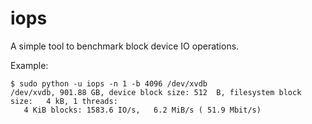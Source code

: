 iops
====

A simple tool to benchmark block device IO operations.

Example:


    $ sudo python -u iops -n 1 -b 4096 /dev/xvdb
    /dev/xvdb, 901.88 GB, device block size: 512  B, filesystem block size:   4 kB, 1 threads:
       4 KiB blocks: 1583.6 IO/s,   6.2 MiB/s ( 51.9 Mbit/s)
